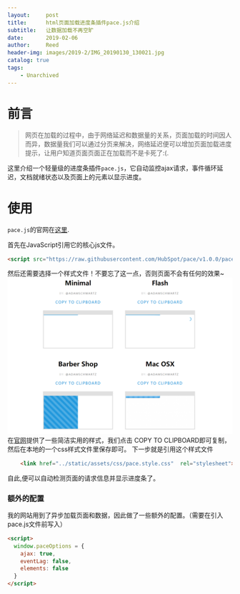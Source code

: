 ```yaml
---
layout:     post
title:      html页面加载进度条插件pace.js介绍
subtitle:   让数据加载不再空旷
date:       2019-02-06
author:     Reed
header-img: images/2019-2/IMG_20190130_130021.jpg
catalog: true
tags:
    - Unarchived
---
```

# 前言
> 网页在加载的过程中，由于网络延迟和数据量的关系，页面加载的时间因人而异，数据量我们可以通过分页来解决，网络延迟便可以增加页面加载进度提示，让用户知道页面页面正在加载而不是卡死了:(.

这里介绍一个轻量级的进度条插件`pace.js`，它自动监控ajax请求，事件循环延迟，文档就绪状态以及页面上的元素以显示进度。

# 使用
`pace.js`的官网在[这里](https://github.hubspot.com/pace/docs/welcome/).

首先在JavaScript引用它的核心js文件。
``` html
<script src="https://raw.githubusercontent.com/HubSpot/pace/v1.0.0/pace.min.js""></script>
```
然后还需要选择一个样式文件！不要忘了这一点，否则页面不会有任何的效果~
![](/images/2019-2/206115642.png)
在[官网](https://github.hubspot.com/pace/docs/welcome/)提供了一些简洁实用的样式，我们点击 COPY TO CLIPBOARD即可复制，然后在本地的一个css样式文件里保存即可。
下一步就是引用这个样式文件
``` html
    <link href="../static/assets/css/pace.style.css"  rel="stylesheet">
```

自此,便可以自动检测页面的请求信息并显示进度条了。

### 额外的配置
我的网站用到了异步加载页面和数据，因此做了一些额外的配置。（需要在引入pace.js文件前写入）
``` html
<script>
  window.paceOptions = {
    ajax: true,
    eventLag: false,
    elements: false
  }
</script>
```